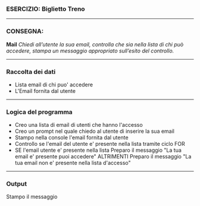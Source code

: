 ### ESERCIZIO: Biglietto Treno

---

### **CONSEGNA:**

**Mail**
_Chiedi all’utente la sua email,
controlla che sia nella lista di chi può accedere,
stampa un messaggio appropriato sull’esito del controllo._

---
### **Raccolta dei dati**
- Lista email di chi puo' accedere
- L'Email fornita dal utente


---
### Logica del programma
- Creo una lista di email di utenti che hanno l'accesso
- Creo un prompt nel quale chiedo al utente di inserire la sua email
- Stampo nella console l'email fornita dal utente 
- Controllo se l'email del utente e' presente nella lista tramite ciclo FOR
- SE l'email utente e' presente nella lista
Preparo il messaggio "La tua email e' presente puoi accedere"
ALTRIMENTI
Preparo il messaggio "La tua email non e' presente nella lista d'accesso"

---
### Output 
Stampo il messaggio